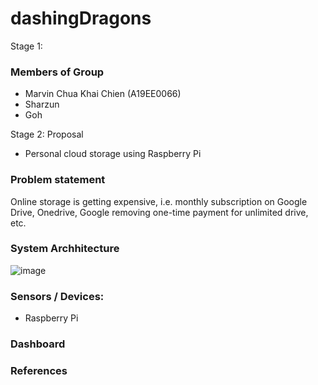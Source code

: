 # dashingDragons

Stage 1:
### Members of Group
- Marvin Chua Khai Chien (A19EE0066)
- Sharzun
- Goh

Stage 2: Proposal
- Personal cloud storage using Raspberry Pi

### Problem statement
Online storage is getting expensive, i.e. monthly subscription on Google Drive, Onedrive, Google removing one-time payment for unlimited drive, etc.

### System Archhitecture
![image](https://user-images.githubusercontent.com/62568607/204985225-a3e782ec-bfbb-4165-807b-173c122a9836.png)

### Sensors / Devices:
- Raspberry Pi

### Dashboard

### References
